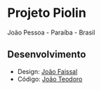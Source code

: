 # Projeto Piolin

João Pessoa - Paraíba - Brasil

## Desenvolvimento

  * Design: [João Faissal](https://www.flickr.com/photos/joaofaissal/)
  * Código: [João Teodoro](http://about.me/jteodoro)
